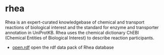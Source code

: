﻿# rhea

Rhea is an expert-curated knowledgebase of chemical and transport reactions of biological interest 
 and the standard for enzyme and transporter annotation in UniProtKB. Rhea uses the chemical 
 dictionary ChEBI (Chemical Entities of Biological Interest) to describe reaction participants.

+ [open.rdf](rhea/open.rdf.1) open the rdf data pack of Rhea database
